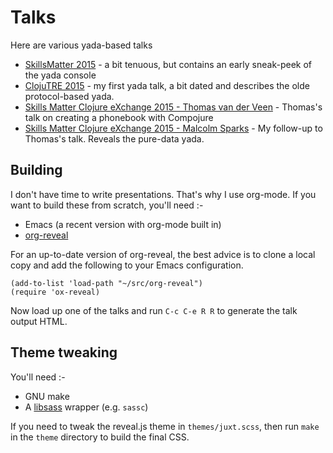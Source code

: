 # Talks

Here are various yada-based talks

* [SkillsMatter 2015](skillsmatter-reagent.html) - a bit tenuous, but contains an early sneak-peek of the yada console
* [ClojuTRE 2015](clojutre-2015.html) - my first yada talk, a bit dated and describes the olde protocol-based yada.
* [Skills Matter Clojure eXchange 2015 - Thomas van der Veen](clojurex-2015-thomas.html) - Thomas's talk on creating a phonebook with Compojure
* [Skills Matter Clojure eXchange 2015 - Malcolm Sparks](clojurex-2015-malcolm.html) - My follow-up to Thomas's talk. Reveals the pure-data yada.

## Building

I don't have time to write presentations. That's why I use
org-mode. If you want to build these from scratch, you'll need :-

* Emacs (a recent version with org-mode built in)
* [org-reveal](https://github.com/yjwen/org-reveal)

For an up-to-date version of org-reveal, the best advice is to clone a
local copy and add the following to your Emacs configuration.

```elisp
(add-to-list 'load-path "~/src/org-reveal")
(require 'ox-reveal)
```

Now load up one of the talks and run `C-c C-e R R` to generate the talk output HTML.

## Theme tweaking

You'll need :-

* GNU make
* A [libsass](http://sass-lang.com/libsass) wrapper (e.g. `sassc`)

If you need to tweak the reveal.js theme in `themes/juxt.scss`, then run
`make` in the `theme` directory to build the final CSS.
